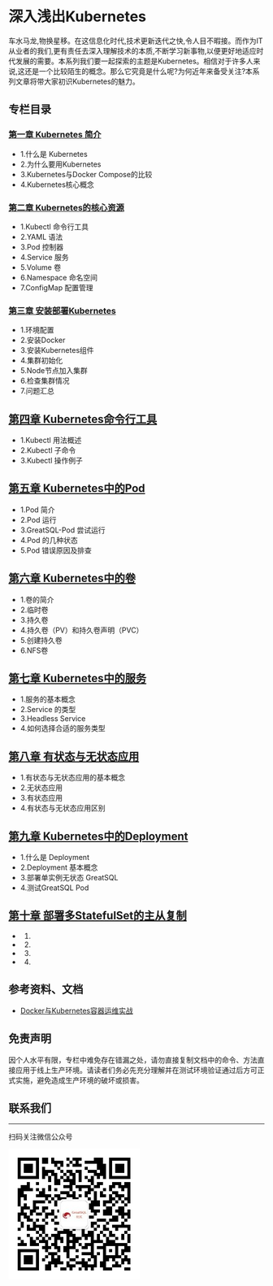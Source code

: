 # 深入浅出Kubernetes

车水马龙,物换星移。在这信息化时代,技术更新迭代之快,令人目不暇接。而作为IT从业者的我们,更有责任去深入理解技术的本质,不断学习新事物,以便更好地适应时代发展的需要。本系列我们要一起探索的主题是Kubernetes。相信对于许多人来说,这还是一个比较陌生的概念。那么它究竟是什么呢?为何近年来备受关注?本系列文章将带大家初识Kubernetes的魅力。

## 专栏目录
### [第一章 Kubernetes 简介](./deep-dive-kubernetes-01.md)

- 1.什么是 Kubernetes
- 2.为什么要用Kubernetes
- 3.Kubernetes与Docker Compose的比较
- 4.Kubernetes核心概念

### [第二章 Kubernetes的核心资源](./deep-dive-kubernetes-02.md)
- 1.Kubectl 命令行工具
- 2.YAML 语法
- 3.Pod 控制器
- 4.Service 服务
- 5.Volume 卷
- 6.Namespace 命名空间
- 7.ConfigMap 配置管理

### [第三章 安装部署Kubernetes](./deep-dive-kubernetes-03.md)

- 1.环境配置
- 2.安装Docker
- 3.安装Kubernetes组件
- 4.集群初始化
- 5.Node节点加入集群
- 6.检查集群情况
- 7.问题汇总

## [第四章 Kubernetes命令行工具](./deep-dive-kubernetes-04.md)

- 1.Kubectl 用法概述
- 2.Kubectl 子命令
- 3.Kubectl 操作例子

## [第五章 Kubernetes中的Pod](./deep-dive-kubernetes-05.md)

- 1.Pod 简介
- 2.Pod 运行
- 3.GreatSQL-Pod 尝试运行 
- 4.Pod 的几种状态
- 5.Pod 错误原因及排查

## [第六章 Kubernetes中的卷](./deep-dive-kubernetes-06.md)

- 1.卷的简介
- 2.临时卷
- 3.持久卷
- 4.持久卷（PV）和持久卷声明（PVC）
- 5.创建持久卷
- 6.NFS卷

## [第七章 Kubernetes中的服务](./deep-dive-kubernetes-07.md)

- 1.服务的基本概念
- 2.Service 的类型
- 3.Headless Service
- 4.如何选择合适的服务类型

## [第八章 有状态与无状态应用](./deep-dive-kubernetes-08.md)

- 1.有状态与无状态应用的基本概念
- 2.无状态应用
- 3.有状态应用
- 4.有状态与无状态应用区别

## [第九章 Kubernetes中的Deployment](./deep-dive-kubernetes-09.md)
- 1.什么是 Deployment
- 2.Deployment 基本概念
- 3.部署单实例无状态 GreatSQL
- 4.测试GreatSQL Pod

## [第十章 部署多StatefulSet的主从复制](./deep-dive-kubernetes-10.md)
- 1.
- 2.
- 3.
- 4.

## 参考资料、文档

- [Docker与Kubernetes容器运维实战](https://baike.baidu.com/item/Docker与Kubernetes容器运维实战/63475077?fr=ge_ala)

## 免责声明
因个人水平有限，专栏中难免存在错漏之处，请勿直接复制文档中的命令、方法直接应用于线上生产环境。请读者们务必先充分理解并在测试环境验证通过后方可正式实施，避免造成生产环境的破坏或损害。

## 联系我们
---
扫码关注微信公众号

![输入图片说明](../greatsql-wx.jpg)

